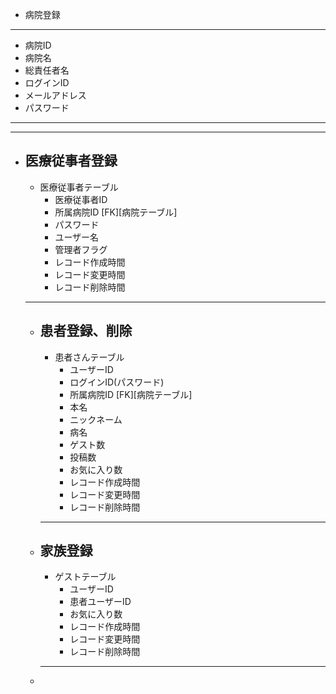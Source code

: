 * 病院登録
---
* 病院ID
* 病院名
* 総責任者名
* ログインID
* メールアドレス 
* パスワード 
--- 
---
* 医療従事者登録
    ---
    * 医療従事者テーブル
        * 医療従事者ID
        * 所属病院ID [FK][病院テーブル]
        * パスワード
        * ユーザー名
        * 管理者フラグ
        * レコード作成時間
        * レコード変更時間
        * レコード削除時間
    ---
    * 患者登録、削除
        ---
        * 患者さんテーブル   
            * ユーザーID
            * ログインID(パスワード)
            * 所属病院ID [FK][病院テーブル]
            * 本名
            * ニックネーム
            * 病名
            * ゲスト数
            * 投稿数
            * お気に入り数
            * レコード作成時間
            * レコード変更時間
            * レコード削除時間
        ---
    * 家族登録
        ---
        * ゲストテーブル
            * ユーザーID
            * 患者ユーザーID
            * お気に入り数
            * レコード作成時間
            * レコード変更時間
            * レコード削除時間
        ---
    * 

